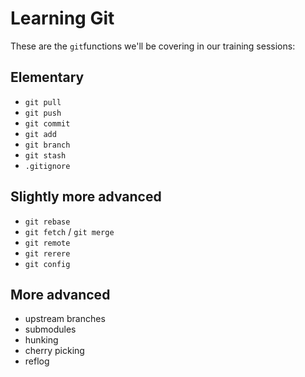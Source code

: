 Learning Git
============

These are the `git`functions we'll be covering in our training sessions:

Elementary
----------

* `git pull`
* `git push`
* `git commit`
* `git add`
* `git branch`
* `git stash`
* `.gitignore`
 
Slightly more advanced
----------------------

* `git rebase`
* `git fetch` / `git merge`
* `git remote`
* `git rerere`
* `git config`

More advanced
-------------

* upstream branches
* submodules
* hunking
* cherry picking
* reflog

